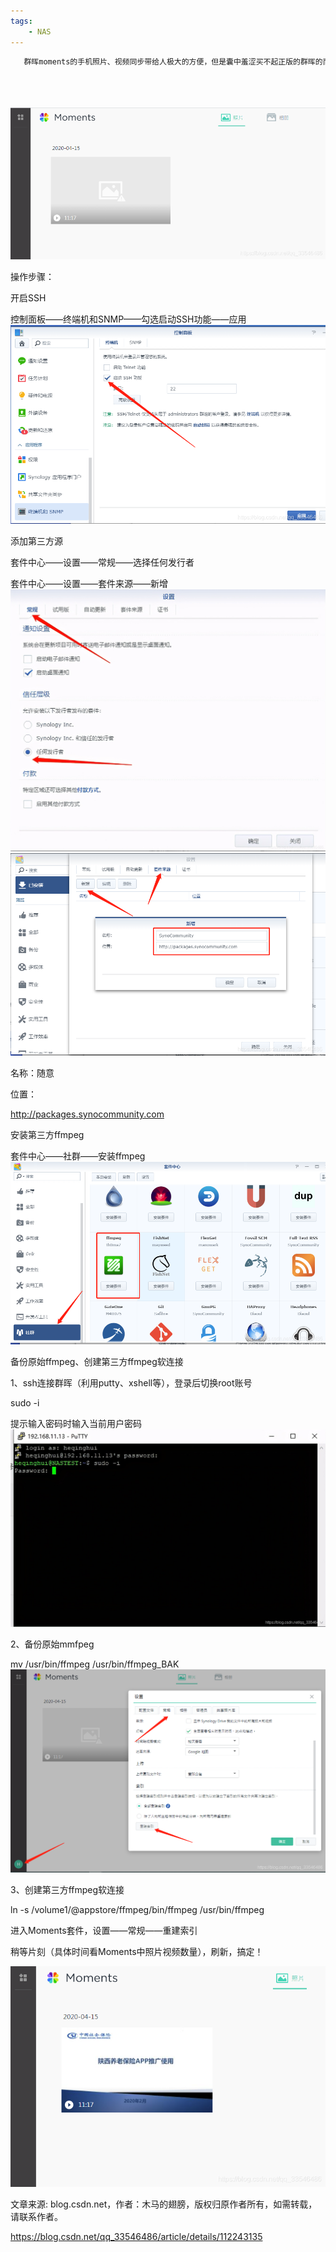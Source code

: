 ```yaml
---
tags:
    - NAS
---
```


```javascript
   群晖moments的手机照片、视频同步带给人极大的方便，但是囊中羞涩买不起正版的群晖的而玩黑群晖的必定经历过Moments视频不显示缩略图的苦恼，小编搜遍全网，比对发现安装第三方FFmpeg是最快的解决方法。

  
 
```

![在这里插入图片描述](/img-post/开发/NAS/黑群晖Moments视频无缩略图，安装第三方ffmpeg解决.assets/watermark,type_ZmFuZ3poZW5naGVpdGk,shadow_10,text_aHR0cHM6Ly9ibG9nLmNzZG4ubmV0L3FxXzMzNTQ2NDg2,size_16,color_FFFFFF,t_70-20210627230425487.png)

操作步骤：

开启SSH

控制面板——终端机和SNMP——勾选启动SSH功能——应用
![在这里插入图片描述](/img-post/开发/NAS/黑群晖Moments视频无缩略图，安装第三方ffmpeg解决.assets/watermark,type_ZmFuZ3poZW5naGVpdGk,shadow_10,text_aHR0cHM6Ly9ibG9nLmNzZG4ubmV0L3FxXzMzNTQ2NDg2,size_16,color_FFFFFF,t_70-20210627230425635.png)

添加第三方源

套件中心——设置——常规——选择任何发行者

套件中心——设置——套件来源——新增
![在这里插入图片描述](/img-post/开发/NAS/黑群晖Moments视频无缩略图，安装第三方ffmpeg解决.assets/watermark,type_ZmFuZ3poZW5naGVpdGk,shadow_10,text_aHR0cHM6Ly9ibG9nLmNzZG4ubmV0L3FxXzMzNTQ2NDg2,size_16,color_FFFFFF,t_70-20210627230425818.jpeg)
![在这里插入图片描述](/img-post/开发/NAS/黑群晖Moments视频无缩略图，安装第三方ffmpeg解决.assets/watermark,type_ZmFuZ3poZW5naGVpdGk,shadow_10,text_aHR0cHM6Ly9ibG9nLmNzZG4ubmV0L3FxXzMzNTQ2NDg2,size_16,color_FFFFFF,t_70.png)

名称：随意

位置：

http://packages.synocommunity.com

安装第三方ffmpeg

套件中心——社群——安装ffmpeg
![在这里插入图片描述](/img-post/开发/NAS/黑群晖Moments视频无缩略图，安装第三方ffmpeg解决.assets/watermark,type_ZmFuZ3poZW5naGVpdGk,shadow_10,text_aHR0cHM6Ly9ibG9nLmNzZG4ubmV0L3FxXzMzNTQ2NDg2,size_16,color_FFFFFF,t_70-20210627230425818.png)

备份原始ffmpeg、创建第三方ffmpeg软连接

1、ssh连接群晖（利用putty、xshell等），登录后切换root账号

sudo -i

提示输入密码时输入当前用户密码
![在这里插入图片描述](/img-post/开发/NAS/黑群晖Moments视频无缩略图，安装第三方ffmpeg解决.assets/watermark,type_ZmFuZ3poZW5naGVpdGk,shadow_10,text_aHR0cHM6Ly9ibG9nLmNzZG4ubmV0L3FxXzMzNTQ2NDg2,size_16,color_FFFFFF,t_70.jpeg)

2、备份原始mmfpeg

mv /usr/bin/ffmpeg /usr/bin/ffmpeg_BAK
![在这里插入图片描述](/img-post/开发/NAS/黑群晖Moments视频无缩略图，安装第三方ffmpeg解决.assets/watermark,type_ZmFuZ3poZW5naGVpdGk,shadow_10,text_aHR0cHM6Ly9ibG9nLmNzZG4ubmV0L3FxXzMzNTQ2NDg2,size_16,color_FFFFFF,t_70-20210627230425617.png)

3、创建第三方ffmpeg软连接

ln -s /volume1/@appstore/ffmpeg/bin/ffmpeg /usr/bin/ffmpeg

进入Moments套件，设置——常规——重建索引

稍等片刻（具体时间看Moments中照片视频数量），刷新，搞定！

![在这里插入图片描述](/img-post/开发/NAS/黑群晖Moments视频无缩略图，安装第三方ffmpeg解决.assets/watermark,type_ZmFuZ3poZW5naGVpdGk,shadow_10,text_aHR0cHM6Ly9ibG9nLmNzZG4ubmV0L3FxXzMzNTQ2NDg2,size_16,color_FFFFFF,t_70-20210627230425712.png)

文章来源: blog.csdn.net，作者：木马的翅膀，版权归原作者所有，如需转载，请联系作者。

https://blog.csdn.net/qq_33546486/article/details/112243135